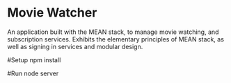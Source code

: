 # Movie Watcher
An application built with the MEAN stack, to manage movie watching,
and subscription services. Exhibits the elementary principles of MEAN stack, as well as signing in services and modular design.

#Setup
npm install

#Run
node server


